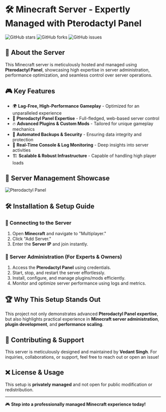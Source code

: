 # 🛠️ Minecraft Server - Expertly Managed with Pterodactyl Panel

![GitHub stars](https://img.shields.io/github/stars/vedantdevs/minecraft-server?style=for-the-badge)
![GitHub forks](https://img.shields.io/github/forks/vedantdevs/minecraft-server?style=for-the-badge)
![GitHub issues](https://img.shields.io/github/issues/vedantdevs/minecraft-server?style=for-the-badge)

## 🚀 About the Server
This Minecraft server is meticulously hosted and managed using **Pterodactyl Panel**, showcasing high expertise in server administration, performance optimization, and seamless control over server operations.

## 🎮 Key Features
- 🌍 **Lag-Free, High-Performance Gameplay** - Optimized for an unparalleled experience
- 🔧 **Pterodactyl Panel Expertise** - Full-fledged, web-based server control
- 🔥 **Advanced Plugins & Custom Mods** - Tailored for unique gameplay mechanics
- 🔄 **Automated Backups & Security** - Ensuring data integrity and protection
- 📡 **Real-Time Console & Log Monitoring** - Deep insights into server activities
- 🏗️ **Scalable & Robust Infrastructure** - Capable of handling high player loads

## 📸 Server Management Showcase
![Pterodactyl Panel](https://github.com/vedantdevs/minecraft-server/raw/main/pterodactyl.png)

## 🛠️ Installation & Setup Guide
### 🔗 Connecting to the Server
1. Open **Minecraft** and navigate to "Multiplayer."
2. Click "Add Server."
3. Enter the **Server IP** and join instantly.

### 🔧 Server Administration (For Experts & Owners)
1. Access the **Pterodactyl Panel** using credentials.
2. Start, stop, and restart the server effortlessly.
3. Install, configure, and manage plugins/mods efficiently.
4. Monitor and optimize server performance using logs and metrics.

## 🏆 Why This Setup Stands Out
This project not only demonstrates advanced **Pterodactyl Panel expertise**, but also highlights practical experience in **Minecraft server administration**, **plugin development**, and **performance scaling**.

## 🤝 Contributing & Support
This server is meticulously designed and maintained by **Vedant Singh**. For inquiries, collaborations, or support, feel free to reach out or open an issue!

## ❌ License & Usage
This setup is **privately managed** and not open for public modification or redistribution.

---
🎮 **Step into a professionally managed Minecraft experience today!**

